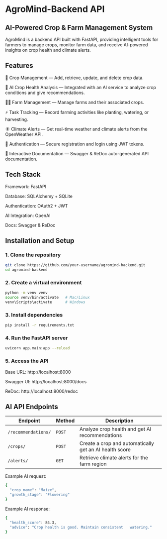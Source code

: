 # AgroMind-Backend API
## AI-Powered Crop & Farm Management System
AgroMind is a backend API built with FastAPI, providing intelligent tools for farmers to manage crops, monitor farm data, and receive AI-powered insights on crop health and climate alerts.
## Features
🌾 Crop Management — Add, retrieve, update, and delete crop data.

🧠 AI Crop Health Analysis — Integrated with an AI service to analyze crop conditions and give recommendations.

🧑‍🌾 Farm Management — Manage farms and their associated crops.

⚡ Task Tracking — Record farming activities like planting, watering, or harvesting.

☀️ Climate Alerts — Get real-time weather and climate alerts from the OpenWeather API.

🔐 Authentication — Secure registration and login using JWT tokens.

📘 Interactive Documentation — Swagger & ReDoc auto-generated API documentation.

## Tech Stack
Framework: FastAPI

Database: SQLAlchemy + SQLite

Authentication: OAuth2 + JWT

AI Integration: OpenAI

Docs: Swagger & ReDoc

## Installation and Setup
### 1. Clone the repository
``` bash
git clone https://github.com/your-username/agromind-backend.git
cd agromind-backend
```
### 2. Create a virtual environment
``` bash
python -m venv venv
source venv/bin/activate   # Mac/Linux
venv\Scripts\activate      # Windows
```
### 3. Install dependencies
``` bash
pip install -r requirements.txt
```
### 4. Run the FastAPI server
``` bash
uvicorn app.main:app --reload
```
### 5. Access the API
Base URL: http://localhost:8000

Swagger UI: http://localhost:8000/docs

ReDoc: http://localhost:8000/redoc

## AI API Endpoints
| Endpoint            | Method | Description                                            |
| ------------------- | ------ | ------------------------------------------------------ |
| `/recommendations/` | `POST` | Analyze crop health and get AI recommendations         |
| `/crops/`           | `POST` | Create a crop and automatically get an AI health score |
| `/alerts/`          | `GET`  | Retrieve climate alerts for the farm region            |

Example AI request:
``` bash
{
  "crop_name": "Maize",
  "growth_stage": "Flowering"
}

```
Example AI response:
``` bash
{
  "health_score": 84.3,
  "advice": "Crop health is good. Maintain consistent   watering."
}

``` 
